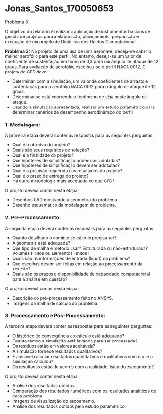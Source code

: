 # Jonas_Santos_170050653
Problema 3

O objetivo do relatório é realizar a aplicação de instrumentos básicos de gestão de projetos para a elaboração, planejamento, preparação e execução de um projeto de Dinâmica dos Fluidos Computacional.

**Problema 3:** No projeto de uma asa de uma aeronave, deseja-se saber o melhor aerofólio para este perfil. No entanto, deseja-se um valor de coeficiente de sustentação em torno de 0,8 para um ângulo de ataque de 12 graus. Para avaliação do aerofólio, escolheu-se o perfil NACA 0012. O projeto de CFD deve:

- Determinar, com a simulação, um valor de coeficientes de arrasto e sustentação para o aerofólio NACA 0012 para o ângulo de ataque de 12 graus.
- Determinar se está ocorrendo o fenômeno de *stall* neste ângulo de ataque.
- Usando a simulação apresentada, realizar um estudo paramétrico para determinar cenários de desempenho aerodinâmico do perfil

### 1. Modelagem: 

A primeira etapa deverá conter as respostas para as seguintes perguntas:

- Qual é o objetivo do projeto?
- Quais são seus requisitos de solução?
- Qual é a finalidade do projeto?
- Que hipóteses de simplificação podem ser adotadas?
- Que hipóteses de simplificação devem ser adotadas?
- Qual é a precisão requerida nos resultados do projeto?
- Qual é o prazo de entrega do projeto?
- Há outra metodologia mais adequada do que CFD?

O projeto deverá conter nesta etapa:

- Desenhos CAD mostrando a geometria do problema.
- Desenho esquemático da modelagem do problema.

### 2.	Pré-Processamento:

A segunda etapa deverá conter as respostas para as seguintes perguntas:

- Quanto detalhado o domínio de cálculo precisa ser?
- A geometria está adequada?
- Que tipo de malha e método usar? Estruturada ou não-estruturada? Volumes Finitos ou Elementos Finitos?
- Quais são as informações de entrada (Input) do problema?
- Que escolhas devem ser feitas em relação ao processamento da solução?
- Quais são os prazos e disponibilidade de capacidade computacional para a análise em questão? 

O projeto deverá conter nesta etapa:

- Descrição do pré-processamento feito no ANSYS.
- Imagens da malha de cálculo do problema.

### 3.	Processamento e Pós-Processamento:

A terceira etapa deverá conter as respostas para as seguintes perguntas:

- O histórico de convergência do cálculo está adequado?
- Quanto tempo a simulação está levando para ser processada?
- Os resíduos estão em valores aceitáveis?
- A simulação fornece resultados qualitativos?
- É possível calcular resultados quantitativos e qualitativos com o que a simulação calculou?
- Os resultados estão de acordo com a realidade física do escoamento?

O projeto deverá conter nesta etapa:

- Análise dos resultados obtidos.
- Comparação dos resultados numéricos com os resultados analíticos de cada problema.
- Imagens de visualização do escoamento.
- Análise dos resultados obtidos pelo estudo paramétrico.

